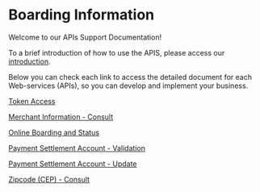 
# Boarding Information


Welcome to our APIs Support Documentation!

To a brief introduction of&nbsp;how to use the APIS, please access our [introduction][1].

Below you can check each link to access the detailed document for each Web-services (APIs), so you can develop and implement your business.

[Token Access](../api/?type=post&path=/token/)

[Merchant Information - Consult](../api/?type=get&path=/bwa/atualiza-socio/v1/consultaEstabelecimento/{clientNumber})

[Online Boarding and Status](../api/?type=post&path=/api/proposal)

[Payment Settlement Account - Validation](../api/?type=post&path=/bwa/domicilio-bancario/validar)

[Payment Settlement Account - Update](../api/?type=post&path=/bwa/wsm/merchantinformation/accounts/paymentAccountInfo/)

[Zipcode (CEP) - Consult](../api/?type=get&path=/bwa/cep-service/cep/{cep})

[1]: /merchant-acquiring-latam/docs/english/banworks/APIs-Introduction.md
